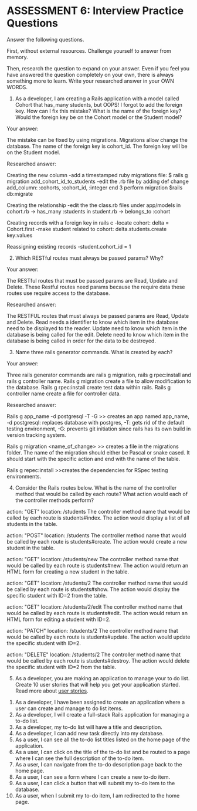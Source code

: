 # ASSESSMENT 6: Interview Practice Questions

Answer the following questions.

First, without external resources. Challenge yourself to answer from memory.

Then, research the question to expand on your answer. Even if you feel you have answered the question completely on your own, there is always something more to learn. Write your researched answer in your OWN WORDS.


1. As a developer, I am creating a Rails application with a model called Cohort that has_many students, but OOPS! I forgot to add the foreign key. How can I fix this mistake? What is the name of the foreign key? Would the foreign key be on the Cohort model or the Student model?

Your answer:

The mistake can be fixed by using migrations. Migrations allow change the database. The name of the foreign key is cohort_id. The foreign key will be on the Student model.

Researched answer:

Creating the new column
-add a timestamped ruby migrations file: $ rails g migration add_cohort_id_to_students
-edit the .rb file by adding def change add_column: :cohorts, :cohort_id, :integer end 3 perform migration $rails db:migrate

Creating the relationship
-edit the the class.rb files under app/models in cohort.rb -> has_many :students in student.rb -> belongs_to :cohort

Creating records with a foreign key in rails c
-locate cohort: delta = Cohort.first
-make student related to cohort: delta.students.create key:values

Reassigning existing records
-student.cohort_id = 1


2. Which RESTful routes must always be passed params? Why?

Your answer:

The RESTful routes that must be passed params are Read, Update and Delete. These Restful routes need params because the require data these routes use require access to the database.

Researched answer:

The RESTFUL routes that must always be passed params are Read, Update and Delete.
Read needs a identifier to know which item in the database need to be displayed to the reader.
Update need to know which item in the database is being called for the edit.
Delete need to know which item in the database is being called in order for the data to be destroyed.


3. Name three rails generator commands. What is created by each?

Your answer:

Three rails generator commands are rails g migration, rails g rpec:install and rails g controller name. Rails g migration create a file to allow modification to the database. Rails g rpec:install create test data within rails. Rails g controller name create a file for controller data.

Researched answer:

Rails g app_name -d postgresql -T -G >> creates an app named app_name, -d
postgresql: replaces database with postgres, -T: gets rid of the default testing environment, -G: prevents git initiation since rails has its own build in version tracking system.

Rails g migration <name_of_change> >> creates a file in the migrations folder.
The name of the migration should either be Pascal or snake cased. It should start with the specific action and end with the name of the table.

Rails g repec:install >>creates the dependencies for RSpec testing environments.


4. Consider the Rails routes below. What is the name of the controller method that would be called by each route? What action would each of the controller methods perform?

action: "GET" location: /students 
The controller method name that would be called by each route is students#index. The action would display a list of all students in the table.

action: "POST" location: /students 
The controller method name that would be called by each route is students#create. The action would create a new student in the table.

action: "GET" location: /students/new 
The controller method name that would be called by each route is students#new. The action would return an HTML form for creating a new student in the table.

action: "GET" location: /students/2
The controller method name that would be called by each route is students#show. The action would display the specific student with ID=2 from the table.

action: "GET" location: /students/2/edit 
The controller method name that would be called by each route is students#edit. The action would return an HTML form for editing a student with ID=2.

action: "PATCH" location: /students/2 
The controller method name that would be called by each route is students#update. The action would update the specific student with ID=2.

action: "DELETE" location: /students/2 
The controller method name that would be called by each route is students#destroy. The action would delete the specific student with ID=2 from the table.


5. As a developer, you are making an application to manage your to do list. Create 10 user stories that will help you get your application started. Read more about [user stories](https://www.atlassian.com/agile/project-management/user-stories).

1) As a developer, I have been assigned to create an application where a user can create and manage to do list items. 
2) As a developer, I will create a full-stack Rails application for managing a to-do list. 
3) As a developer, my to-do list will have a title and description. 
4) As a developer, I can add new task directly into my database. 
5) As a user, I can see all the to-do list titles listed on the home page of the application. 
6) As a user, I can click on the title of the to-do list and be routed to a page where I can see the full description of the to-do item. 
7) As a user, I can navigate from the to-do description page back to the home page. 
8) As a user, I can see a form where I can create a new to-do item. 
9) As a user, I can click a button that will submit my to-do item to the database. 
10) As a user, when I submit my to-do item, I am redirected to the home page.